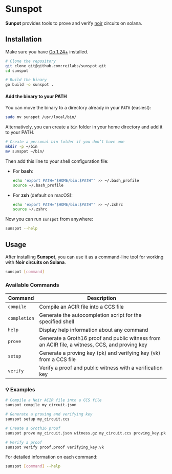 # Sunspot

**Sunpot** provides tools to prove and verify [noir](https://noir-lang.org) circuits on solana.

## Installation

Make sure you have [Go 1.24+](https://go.dev/dl/) installed.

```bash
# Clone the repository
git clone git@github.com:reilabs/sunspot.git
cd sunspot

# Build the binary
go build -o sunspot .
````

#### Add the binary to your PATH

You can move the binary to a directory already in your `PATH` (easiest):

```bash
sudo mv sunspot /usr/local/bin/
```

Alternatively, you can create a `bin` folder in your home directory and add it to your PATH.

```bash
# Create a personal bin folder if you don’t have one
mkdir -p ~/bin
mv sunspot ~/bin/
```

Then add this line to your shell configuration file:

* For **bash**:

  ```bash
  echo 'export PATH="$HOME/bin:$PATH"' >> ~/.bash_profile
  source ~/.bash_profile
  ```

* For **zsh** (default on macOS):

  ```bash
  echo 'export PATH="$HOME/bin:$PATH"' >> ~/.zshrc
  source ~/.zshrc
  ```

Now you can run `sunspot` from anywhere:

```bash
sunspot --help
```

## Usage

After installing **Sunspot**, you can use it as a command-line tool for working with **Noir circuits on Solana**.

```bash
sunspot [command]
````


###  Available Commands

| Command      | Description                                                                      |
| ------------ | -------------------------------------------------------------------------------- |
| `compile`    | Compile an ACIR file into a CCS file                                             |
| `completion` | Generate the autocompletion script for the specified shell                       |
| `help`       | Display help information about any command                                       |
| `prove`      | Generate a Groth16 proof and public witness from an ACIR file, a witness, CCS, and proving key |
| `setup`      | Generate a proving key (pk) and verifying key (vk) from a CCS file               |
| `verify`     | Verify a proof and public witness with a verification key                        |

### 💡 Examples

```bash
# Compile a Noir ACIR file into a CCS file
sunspot compile my_circuit.json

# Generate a proving and verifying key
sunspot setup my_circuit.ccs

# Create a Groth16 proof
sunspot prove my_circuit.json witness.gz my_circuit.ccs proving_key.pk

# Verify a proof
sunspot verify proof.proof verifying_key.vk
```

For detailed information on each command:

```bash
sunspot [command] --help
```